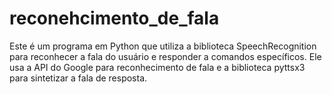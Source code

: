 # reconehcimento_de_fala
Este é um programa em Python que utiliza a biblioteca SpeechRecognition para reconhecer a fala do usuário e responder a comandos específicos. Ele usa a API do Google para reconhecimento de fala e a biblioteca pyttsx3 para sintetizar a fala de resposta.

